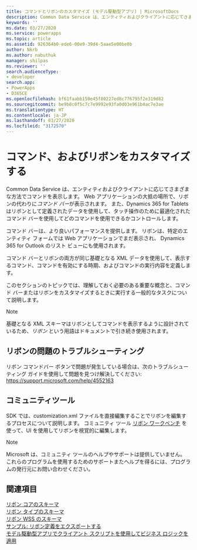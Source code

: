 ```yaml
---
title: コマンドとリボンのカスタマイズ (モデル駆動型アプリ) | MicrosoftDocs
description: Common Data Service は、エンティティおよびクライアントに応じてさまざまな方法でコマンドを表示します。 Web アプリケーションの大抵の場所で、リボンの代わりにコマンド バーが表示されます。 また、タブレット PC 用 Dynamics 365 はリボンとして定義されたデータを使用して、タッチ操作のために最適化されたコマンド バーを使用してどのコマンドを使用できるかコントロールします。
keywords: ''
ms.date: 03/27/2020
ms.service: powerapps
ms.topic: article
ms.assetid: 926364b0-ede6-00e9-39d4-5aae5e00be0b
author: Nkrb
ms.author: nabuthuk
manager: shilpas
ms.reviewer: ''
search.audienceType:
- developer
search.app:
- PowerApps
- D365CE
ms.openlocfilehash: bf61faabb150e45f80227ed8c776795f2e319d82
ms.sourcegitcommit: be9b8c0f5c7c7e9992e93fa0d03e961b4ac7e3ae
ms.translationtype: HT
ms.contentlocale: ja-JP
ms.lasthandoff: 03/27/2020
ms.locfileid: "3172570"
---
```

# <a name="customize-commands-and-the-ribbon"></a>コマンド、およびリボンをカスタマイズする

Common Data Service は、エンティティおよびクライアントに応じてさまざまな方法でコマンドを表示します。 Web アプリケーションの大抵の場所で、リボンの代わりに*コマンド バー*が表示されます。 また、Dynamics 365 for Tablets はリボンとして定義されたデータを使用して、タッチ操作のために最適化されたコマンド バーを使用してどのコマンドを使用できるかコントロールします。  
  
 コマンド バーは、より良いパフォーマンスを提供します。 リボンは、特定のエンティティ フォームでは Web アプリケーションでまだ表示され、 Dynamics 365 for Outlook のリスト ビューにも使用されます。  
  
 コマンド バーとリボンの両方が同じ基礎となる XML データを使用して、表示するコマンド、コマンドを有効にする時期、およびコマンドの実行内容を定義します。  
  
 このセクションのトピックでは、理解しておく必要のある重要な概念と、コマンド バーまたはリボンをカスタマイズするときに実行する一般的なタスクについて説明します。  
  
> [!NOTE]
>  基礎となる XML スキーマはリボンとしてコマンドを表示するように設計されているため、*リボン* という用語はドキュメントで引き続き使用されます。  
  
## <a name="troubleshoot-ribbon-issues"></a>リボンの問題のトラブルシューティング

リボン コマンドバー ボタンで問題が発生している場合は、次のトラブルシューティング ガイドを使用して問題を見つけ解決してください: <https://support.microsoft.com/help/4552163>


## <a name="community-tool"></a>コミュニティツール
SDK では、customization.xml ファイルを直接編集することでリボンを編集するプロセスについて説明します。 コミュニティ ツール [リボン ワークベンチ](https://www.develop1.net/public/rwb/ribbonworkbench.aspx) を使って、UI を使用してリボンを視覚的に編集します。 

> [!NOTE]
> Microsoft は、コミュニティ ツールのヘルプやサポートは提供していません。 これらのプログラムを使用するためのサポートまたヘルプを得るには、プログラムの発行元にお問い合わせください。  
  
  
## <a name="see-also"></a>関連項目  

 [リボン コアのスキーマ](ribbon-core-schema.md)  
 [リボン タイプのスキーマ](ribbon-types-schema.md)  
 [リボン WSS のスキーマ](ribbon-wss-schema.md)<br/> 
 [サンプル: リボン定義をエクスポートする](sample-export-ribbon-definitions.md)<br/> 
 [モデル駆動型アプリでクライアント スクリプトを使用してビジネス ロジックを適用](client-scripting.md)
